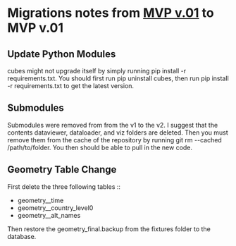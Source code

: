 Migrations notes from [MVP v.01](https://github.com/USStateDept/FPA_Core/releases/tag/v0.1) to MVP v.01
======================================

Update Python Modules
---------------------

cubes might not upgrade itself by simply running pip install -r requirements.txt.  You should first run pip uninstall cubes, then run pip install -r requirements.txt to get the latest version.


Submodules
---------------------

Submodules were removed from from the v1 to the v2.  I suggest that the contents dataviewer, dataloader, and viz folders are deleted.  Then you must remove them from the cache of the repository by running git rm --cached /path/to/folder.  You then should be able to pull in the new code.

Geometry Table Change
---------------------

First delete the three following tables ::

 - geometry__time
 - geometry__country_level0
 - geometry__alt_names

Then restore the geometry_final.backup from the fixtures folder to the database.

